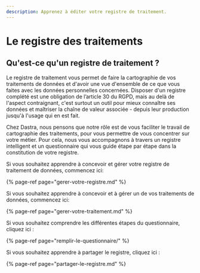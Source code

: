 ```yaml
---
description: Apprenez à éditer votre registre de traitement.
---
```


# Le registre des traitements

## Qu'est-ce qu'un registre de traitement ?

Le registre de traitement vous permet de faire la cartographie de vos traitements de données et d'avoir une vue d'ensemble de ce que vous faites avec les données personnelles concernées. Disposer d'un registre complété est une obligation de l’article 30 du RGPD, mais au delà de l'aspect contraignant, c'est surtout un outil pour mieux connaître ses données et maîtriser la chaîne de valeur associée - depuis leur production jusqu'à l'usage qui en est fait.  

Chez Dastra, nous pensons que notre rôle est de vous faciliter le travail de cartographie des traitements, pour vous permettre de vous concentrer sur votre métier. Pour cela, nous vous accompagnons à travers un registre intelligent et un questionnaire qui vous guide étape par étape dans la constitution de votre registre.

Si vous souhaitez apprendre à concevoir et gérer votre registre de traitement de données, commencez ici:

{% page-ref page="gerer-votre-registre.md" %}

Si vous souhaitez apprendre à concevoir et à gérer un de vos traitements de données, commencez ici:

{% page-ref page="gerer-votre-traitement.md" %}

Si vous souhaitez comprendre les différentes étapes du questionnaire, cliquez ici :

{% page-ref page="remplir-le-questionnaire/" %}

Si vous souhaitez apprendre à partager le registre, cliquez ici :

{% page-ref page="partager-le-registre.md" %}



